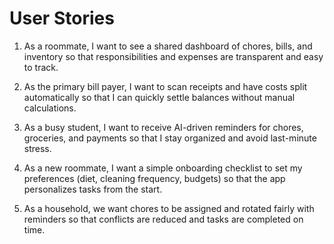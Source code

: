 # User Stories

1. As a roommate, I want to see a shared dashboard of chores, bills, and inventory so that responsibilities and expenses are transparent and easy to track.

2. As the primary bill payer, I want to scan receipts and have costs split automatically so that I can quickly settle balances without manual calculations.

3. As a busy student, I want to receive AI-driven reminders for chores, groceries, and payments so that I stay organized and avoid last-minute stress.

4. As a new roommate, I want a simple onboarding checklist to set my preferences (diet, cleaning frequency, budgets) so that the app personalizes tasks from the start.

5. As a household, we want chores to be assigned and rotated fairly with reminders so that conflicts are reduced and tasks are completed on time.
